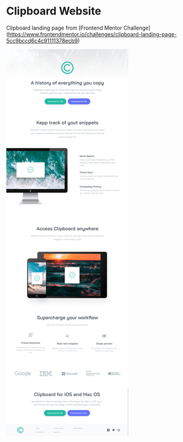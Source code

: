 # Clipboard Website

Clipboard landing page from [Frontend Mentor Challenge]
(https://www.frontendmentor.io/challenges/clipboard-landing-page-5cc9bccd6c4c91111378ecb9)

![Alt text](images/clipboard.png)
